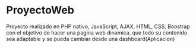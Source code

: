 # ProyectoWeb
Proyecto realizado en PHP nativo, JavaScript, AJAX, HTML, CSS, Boostrap con el objetivo de hacer una pagina web dinamica, que todo su contenido sea adaptable y se pueda cambiar desde una dashboard(Aplicacion)
